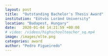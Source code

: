 ```yaml
---
layout: post
title:  "Outstanding Bachelor's Thesis Award"
institution: "Eötvös Loránd University"
location: "Budapest, Hungary"
date:   2020-01-04 14:21:59 +00:00
# video: /videos/highschoolteacher_sq.mp4
image: /images/elte.png
categories: award
author: "Pedro Figueiredo"
---
```

